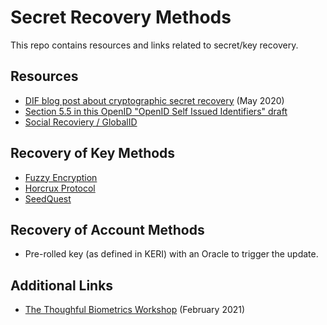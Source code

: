 # Secret Recovery Methods

This repo contains resources and links related to secret/key recovery.

## Resources

- [DIF blog post about cryptographic secret recovery](https://medium.com/decentralized-identity/dif-id-wg-starting-work-on-cryptographic-secret-recovery-204117b6a2ab) (May 2020)
- [Section 5.5 in this OpenID "OpenID Self Issued Identifiers" draft](https://bitbucket.org/openid/connect/src/master/SIOP/draft-jones-self_issued_identifier.md)
- [Social Recoviery / GlobalID](https://medium.com/global-id/introducing-globalid-trustees-account-recovery-without-a-private-key-66142a21cba6)

## Recovery of Key Methods

- [Fuzzy Encryption](https://github.com/decentralized-identity/fuzzy-encryption)
- [Horcrux Protocol](https://github.com/decentralized-identity/horcrux)
- [SeedQuest](https://github.com/reputage/seedQuest)

## Recovery of Account Methods

- Pre-rolled key (as defined in KERI) with an Oracle to trigger the update.

## Additional Links

- [The Thoughful Biometrics Workshop](https://thoughtfulbiometrics.org/) (February 2021)

